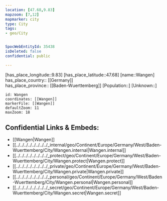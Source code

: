 ```yaml
---
location: [47.68,9.83] 
mapzoom: [7,12] 
mapmarker: city 
type: City
tags:
- geo/City


SpocWebEntityId: 35438
isDeleted: false
confidential: public

---
```

[has_place_longitude::9.83] 
[has_place_latitude::47.68] 
[name::Wangen] 
has_place_country:: [[Germany]]  
has_place_province:: [[Baden-Wuerttemberg]] 
[Population::] 
[Unknown::] 


```leaflet
id: Wangen
coordinates: [[Wangen]] 
markerFile: [[Wangen]] 
defaultZoom: 11 
maxZoom: 18
```


## Confidential Links & Embeds: 
- [[Wangen|Wangen]]  
- [[../../../../../../../../_internal/geo/Continent/Europe/Germany/West/Baden-Wuerttemberg/City/Wangen.internal|Wangen.internal]] 
- [[../../../../../../../../_protect/geo/Continent/Europe/Germany/West/Baden-Wuerttemberg/City/Wangen.protect|Wangen.protect]] 
- [[../../../../../../../../_private/geo/Continent/Europe/Germany/West/Baden-Wuerttemberg/City/Wangen.private|Wangen.private]] 
- [[../../../../../../../../_personal/geo/Continent/Europe/Germany/West/Baden-Wuerttemberg/City/Wangen.personal|Wangen.personal]] 
- [[../../../../../../../../_secret/geo/Continent/Europe/Germany/West/Baden-Wuerttemberg/City/Wangen.secret|Wangen.secret]] 
